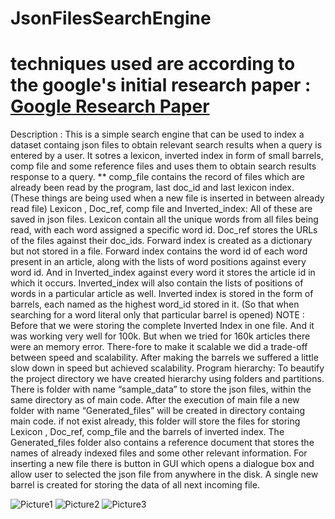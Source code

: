 # JsonFilesSearchEngine
# techniques used are according to the google's initial research paper : [Google Research Paper](http://infolab.stanford.edu/~backrub/google.html)
Description : This is a simple search engine that can be used to index a dataset containg json files to obtain relevant search results when a query is entered by a user. It sotres a lexicon, inverted index in form of small barrels, comp file and some reference files and uses them to obtain search results response to a query.
** comp_file contains the record of files which are already been read by the program, last doc_id and last lexicon index. (These things are being used when a new file is inserted in between already read file)
Lexicon , Doc_ref, comp file and Inverted_index: All of these are saved in json files. Lexicon contain all the unique words from all files being read, with each word assigned a specific word id. Doc_ref stores the URLs of the files against their doc_ids. Forward index is created as a dictionary but not stored in a file. Forward index contains the word id of each word present in an article, along with the lists of word positions against every word id. And in Inverted_index against every word it stores the article id in which it occurs. Inverted_index will also contain the lists of positions of words in a particular article as well. Inverted index is stored in the form of barrels, each named as the highest word_id stored in it. (So that when searching for a word literal only that particular barrel is opened)
	NOTE :  Before that we were storing the complete Inverted Index in one file. And it was working very well for 100k. But when we tried for 160k articles there were an memory error. There-fore to make it scalable we did a trade-off between speed and scalability. After making the barrels we suffered a little slow down in speed but achieved scalability.
Program hierarchy: To beautify the project directory we have created hierarchy using folders and partitions. There is folder with name “sample_data” to store the json files, within the same directory as of main code. After the execution of main file a new folder with name “Generated_files” will be created in directory containg main code. if not exist already, this folder will store the files for storing Lexicon , Doc_ref, comp_file and the barrels of inverted index. The Generated_files folder also contains a reference document that stores the names of already indexed files and some other relevant information. For inserting a new file there is button in GUI which opens a dialogue box and allow user to selected the json file from anywhere in the disk. A single new barrel is created for storing the data of all next incoming file.

![Picture1](https://user-images.githubusercontent.com/95052507/155599891-402feb4b-5724-4e1a-b707-1d1e6b93dd10.png)
![Picture2](https://user-images.githubusercontent.com/95052507/155599898-1957e997-93c3-4e70-88e7-dde4838fb552.png)
![Picture3](https://user-images.githubusercontent.com/95052507/155599901-1be4d989-9f02-4a14-9a6c-92f4bdf431c5.png)
